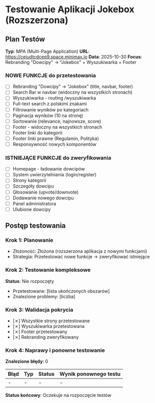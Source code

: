 # Testowanie Aplikacji Jokebox (Rozszerzona)

## Plan Testów
**Typ**: MPA (Multi-Page Application) 
**URL**: https://cejudtcdceq9.space.minimax.io
**Data**: 2025-10-30
**Focus**: Rebranding "Dowcipy" → "Jokebox" + Wyszukiwarka + Footer

### NOWE FUNKCJE do przetestowania
- [ ] Rebranding "Dowcipy" → "Jokebox" (title, navbar, footer)
- [ ] Search Bar w navbar (widoczny na wszystkich stronach)
- [ ] Wyszukiwarka - routing /wyszukiwarka
- [ ] Full-text search z polskimi znakami
- [ ] Filtrowanie wyników po kategoriach  
- [ ] Paginacja wyników (10 na stronę)
- [ ] Sortowanie (relevance, najnowsze, score)
- [ ] Footer - widoczny na wszystkich stronach
- [ ] Footer linki do kategorii
- [ ] Footer linki prawne (Regulamin, Polityka)
- [ ] Responsywność nowych komponentów

### ISTNIEJĄCE FUNKCJE do zweryfikowania
- [ ] Homepage - ładowanie dowcipów
- [ ] System uwierzytelniania (login/register)
- [ ] Strony kategorii
- [ ] Szczegóły dowcipu
- [ ] Głosowanie (upvote/downvote)
- [ ] Dodawanie nowego dowcipu
- [ ] Panel administratora
- [ ] Ulubione dowcipy

## Postęp testowania

### Krok 1: Planowanie
- Złożoność: Złożona (rozszerzona aplikacja z nowymi funkcjami)
- Strategia: Przetestować nowe funkcje → zweryfikować istniejące

### Krok 2: Testowanie kompleksowe
**Status**: Nie rozpoczęty
- Przetestowane: [lista ukończonych obszarów]
- Znalezione problemy: [liczba]

### Krok 3: Walidacja pokrycia
- [✗] Wszystkie strony przetestowane
- [✗] Wyszukiwarka przetestowana
- [✗] Footer przetestowany
- [✗] Rebranding zweryfikowany

### Krok 4: Naprawy i ponowne testowanie
**Znalezione błędy**: 0

| Błąd | Typ | Status | Wynik ponownego testu |
|------|-----|--------|----------------------|
| - | - | - | - |

**Status końcowy**: Oczekuje na rozpoczęcie testów